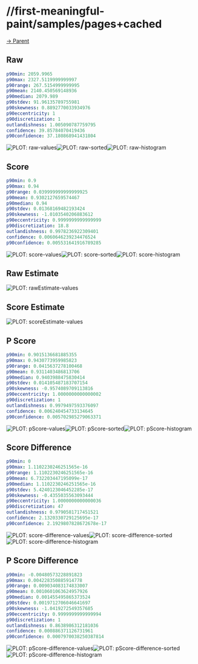 
# //first-meaningful-paint/samples/pages+cached

[→ Parent](../..)


## Raw


```yaml
p90min: 2059.9965
p90max: 2327.5119999999997
p90range: 267.5154999999995
p90mean: 2140.450569148936
p90median: 2079.989
p90stdev: 91.96135789755981
p90skewness: 0.8892770033934976
p90eccentricity: 1
p90discretization: 1
outlandishness: 1.005090787759795
confidence: 39.85784070419436
p90confidence: 37.180868941431804

```

![PLOT: raw-values](./raw/values.svg)![PLOT: raw-sorted](./raw/sorted.svg)![PLOT: raw-histogram](./raw/histogram.svg)
## Score


```yaml
p90min: 0.9
p90max: 0.94
p90range: 0.039999999999999925
p90mean: 0.9302127659574467
p90median: 0.94
p90stdev: 0.01368169482193424
p90skewness: -1.0103540206883612
p90eccentricity: 0.9999999999999999
p90discretization: 18.8
outlandishness: 0.9978236922309401
confidence: 0.0060646239234476524
p90confidence: 0.005531641916789285

```

![PLOT: score-values](./score/values.svg)![PLOT: score-sorted](./score/sorted.svg)![PLOT: score-histogram](./score/histogram.svg)
## Raw Estimate

![PLOT: rawEstimate-values](./rawEstimate/values.svg)
## Score Estimate

![PLOT: scoreEstimate-values](./scoreEstimate/values.svg)
## P Score


```yaml
p90min: 0.9015136681885355
p90max: 0.9430773959985823
p90range: 0.0415637278100468
p90mean: 0.9311403486813706
p90median: 0.9403988475830414
p90stdev: 0.014105487183707154
p90skewness: -0.9574089709113816
p90eccentricity: 1.0000000000000002
p90discretization: 1
outlandishness: 0.9979497593376097
confidence: 0.006240454733134645
p90confidence: 0.005702985279063371

```

![PLOT: pScore-values](./pScore/values.svg)![PLOT: pScore-sorted](./pScore/sorted.svg)![PLOT: pScore-histogram](./pScore/histogram.svg)
## Score Difference


```yaml
p90min: 0
p90max: 1.1102230246251565e-16
p90range: 1.1102230246251565e-16
p90mean: 6.732203447195099e-17
p90median: 1.1102230246251565e-16
p90stdev: 5.4240123046452285e-17
p90skewness: -0.4355035563093444
p90eccentricity: 1.0000000000000036
p90discretization: 47
outlandishness: 0.9790581717451521
confidence: 2.1320330729125695e-17
p90confidence: 2.1929807828672678e-17

```

![PLOT: score-difference-values](./score-difference/values.svg)![PLOT: score-difference-sorted](./score-difference/sorted.svg)![PLOT: score-difference-histogram](./score-difference/histogram.svg)
## P Score Difference


```yaml
p90min: -0.00480573228891823
p90max: 0.004228350885914778
p90range: 0.009034083174833007
p90mean: 0.0010601063624957926
p90median: 0.001455495865373524
p90stdev: 0.0019712706046641697
p90skewness: -1.0419272549357685
p90eccentricity: 0.9999999999999994
p90discretization: 1
outlandishness: 0.8638986312181036
confidence: 0.000886371126731961
p90confidence: 0.0007970038250387814

```

![PLOT: pScore-difference-values](./pScore-difference/values.svg)![PLOT: pScore-difference-sorted](./pScore-difference/sorted.svg)![PLOT: pScore-difference-histogram](./pScore-difference/histogram.svg)